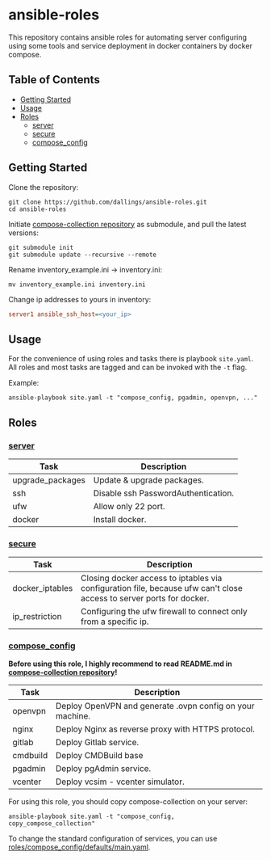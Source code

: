 # ansible-roles

This repository contains ansible roles for automating server configuring using some tools and service deployment in docker containers by docker compose.

## Table of Contents

- [Getting Started](#getting-started)
- [Usage](#usage)
- [Roles](#roles)
	- [server](#server)
	- [secure](#secure)
	- [compose\_config](#compose_config)

## Getting Started

Clone the repository:

```
git clone https://github.com/dallings/ansible-roles.git
cd ansible-roles
```

Initiate [compose-collection repository](https://github.com/vdbogdanov/compose-collection) as submodule, and pull the latest versions:

```
git submodule init
git submodule update --recursive --remote
```

Rename inventory_example.ini -> inventory.ini:

```
mv inventory_example.ini inventory.ini
```

Change ip addresses to yours in inventory:

```ini
server1 ansible_ssh_host=<your_ip>
```

## Usage

For the convenience of using roles and tasks there is playbook `site.yaml`. All roles and most tasks are tagged and can be invoked with the `-t` flag.

Example:

```
ansible-playbook site.yaml -t "compose_config, pgadmin, openvpn, ..."
```

## Roles

### [server](roles/server/)

| Task      	   | Description      		             |
| ---------------- | ----------------------------------- |
| upgrade_packages | Update & upgrade packages.          |
| ssh    	       | Disable ssh PasswordAuthentication. |
| ufw  	           | Allow only 22 port.                 |
| docker           | Install docker.                     |


### [secure](roles/secure/)

| Task      	   | Description      		                                                                                              |
| ---------------- | -------------------------------------------------------------------------------------------------------------------- |
| docker_iptables  | Сlosing docker access to iptables via configuration file, because ufw can't close access to server ports for docker. |
| ip_restriction   | Configuring the ufw firewall to connect only from a specific ip.                                                     |

### [compose_config](roles/compose_config/)

**Before using this role, I highly recommend to read README.md in [compose-collection repository](https://github.com/vdbogdanov/compose-collection)!**

| Task     | Description      		                                   |
| -------- | --------------------------------------------------------- |
| openvpn  | Deploy OpenVPN and generate .ovpn config on your machine. |
| nginx    | Deploy Nginx as reverse proxy with HTTPS protocol.        |
| gitlab   | Deploy Gitlab service.                                    |
| cmdbuild | Deploy CMDBuild base                                      |
| pgadmin  | Deploy pgAdmin service.                                   |
| vcenter  | Deploy vcsim - vcenter simulator.                         |

For using this role, you should copy compose-collection on your server:

```
ansible-playbook site.yaml -t "compose_config, copy_compose_collection"
```

To change the standard configuration of services, you can use [roles/compose_config/defaults/main.yaml](roles/compose_config/defaults/main.yaml).